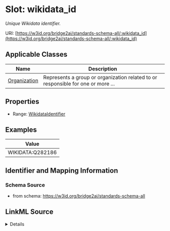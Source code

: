 # Slot: wikidata_id
_Unique Wikidata identifier._


URI: [https://w3id.org/bridge2ai/standards-schema-all/:wikidata_id](https://w3id.org/bridge2ai/standards-schema-all/:wikidata_id)



<!-- no inheritance hierarchy -->




## Applicable Classes

| Name | Description |
| --- | --- |
[Organization](Organization.md) | Represents a group or organization related to or responsible for one or more ...






## Properties

* Range: [WikidataIdentifier](WikidataIdentifier.md)








## Examples

| Value |
| --- |
| WIKIDATA:Q282186 |

## Identifier and Mapping Information







### Schema Source


* from schema: https://w3id.org/bridge2ai/standards-schema-all




## LinkML Source

<details>
```yaml
name: wikidata_id
description: Unique Wikidata identifier.
examples:
- value: WIKIDATA:Q282186
from_schema: https://w3id.org/bridge2ai/standards-schema-all
rank: 1000
values_from:
- WIKIDATA
alias: wikidata_id
domain_of:
- Organization
range: wikidata_identifier

```
</details>